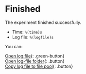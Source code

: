 # Finished

The experiment finished successfully.

- Time: `%(time)s`
- Log file: `%(logfile)s`

You can:

[Open log file](opensesame://event.after_experiment_open_logfile){: .green-button}<br />
[Open log-file folder](opensesame://event.after_experiment_open_logfile_folder){: .button}<br />
[Copy log file to file pool](opensesame://event.after_experiment_copy_logfile){: .button}
